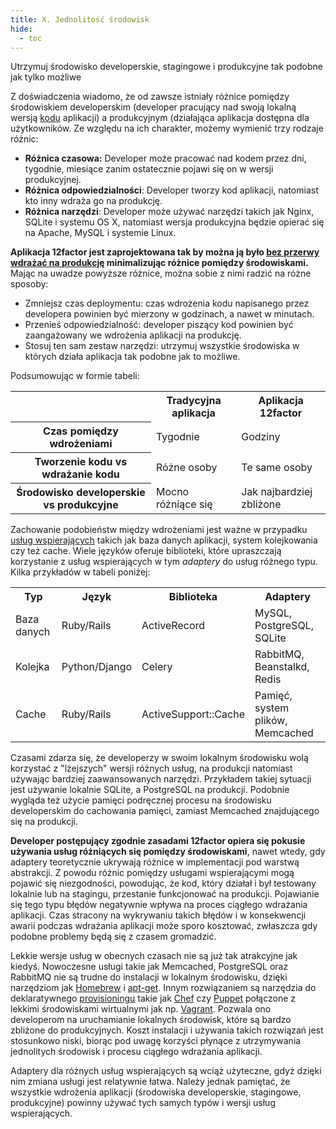 ```yaml
---
title: X. Jednolitość środowisk
hide:
  - toc
---
```

Utrzymuj środowisko developerskie, stagingowe i produkcyjne tak podobne jak tylko możliwe

Z doświadczenia wiadomo, że od zawsze istniały różnice pomiędzy środowiskiem developerskim (developer pracujący nad swoją lokalną wersją [kodu](./codebase.md) aplikacji) a produkcyjnym (działająca aplikacja dostępna dla użytkowników. Ze względu na ich charakter, możemy wymienić trzy rodzaje różnic:

* **Różnica czasowa:** Developer może pracować nad kodem przez dni, tygodnie, miesiące zanim ostatecznie pojawi się on w wersji produkcyjnej.
* **Różnica odpowiedzialności**: Developer tworzy kod aplikacji, natomiast kto inny wdraża go na produkcję.
* **Różnica narzędzi**: Developer może używać narzędzi takich jak Nginx, SQLite i systemu OS X, natomiast wersja produkcyjna będzie opierać się na Apache, MySQL i systemie Linux.

**Aplikacja 12factor jest zaprojektowana tak by można ją było [bez przerwy wdrażać na produkcję](http://avc.com/2011/02/continuous-deployment/) minimalizując różnice pomiędzy środowiskami.** Mając na uwadze powyższe różnice, można sobie z nimi radzić na różne sposoby:

* Zmniejsz czas deploymentu: czas wdrożenia kodu napisanego przez developera powinien być mierzony w godzinach, a nawet w minutach.
* Przenieś odpowiedzialność: developer piszący kod powinien być zaangażowany we wdrożenia aplikacji na produkcję.
* Stosuj ten sam zestaw narzędzi: utrzymuj wszystkie środowiska w których działa aplikacja tak podobne jak to możliwe.

Podsumowując w formie tabeli:

<table>
  <tr>
    <th></th>
    <th>Tradycyjna aplikacja</th>
    <th>Aplikacja 12factor</th>
  </tr>
  <tr>
    <th>Czas pomiędzy wdrożeniami</th>
    <td>Tygodnie</td>
    <td>Godziny</td>
  </tr>
  <tr>
    <th>Tworzenie kodu vs wdrażanie kodu</th>
    <td>Różne osoby</td>
    <td>Te same osoby</td>
  </tr>
  <tr>
    <th>Środowisko developerskie vs produkcyjne</th>
    <td>Mocno różniące się</td>
    <td>Jak najbardziej zbliżone</td>
  </tr>
</table>

Zachowanie podobieństw między wdrożeniami jest ważne w przypadku [usług wspierających](./backing-services.md) takich jak baza danych aplikacji, system kolejkowania czy też cache. Wiele języków oferuje biblioteki, które upraszczają korzystanie z usług wspierających w tym *adaptery* do usług różnego typu. Kilka przykładów w tabeli poniżej:

<table>
  <tr>
    <th>Typ</th>
    <th>Język</th>
    <th>Biblioteka</th>
    <th>Adaptery</th>
  </tr>
  <tr>
    <td>Baza danych</td>
    <td>Ruby/Rails</td>
    <td>ActiveRecord</td>
    <td>MySQL, PostgreSQL, SQLite</td>
  </tr>
  <tr>
    <td>Kolejka</td>
    <td>Python/Django</td>
    <td>Celery</td>
    <td>RabbitMQ, Beanstalkd, Redis</td>
  </tr>
  <tr>
    <td>Cache</td>
    <td>Ruby/Rails</td>
    <td>ActiveSupport::Cache</td>
    <td>Pamięć, system plików, Memcached</td>
  </tr>
</table>

Czasami zdarza się, że developerzy w swoim lokalnym środowisku wolą korzystać z "lżejszych" wersji różnych usług, na produkcji natomiast używając bardziej zaawansowanych narzędzi. Przykładem takiej sytuacji jest używanie lokalnie SQLite, a PostgreSQL na produkcji. Podobnie wygląda też użycie pamięci podręcznej procesu na środowisku developerskim do cachowania pamięci, zamiast Memcached znajdującego się na produkcji.

**Developer postępujący zgodnie zasadami 12factor opiera się pokusie używania usług różniących się pomiędzy środowiskami**, nawet wtedy, gdy adaptery teoretycznie ukrywają różnice w implementacji pod warstwą abstrakcji. Z powodu różnic pomiędzy usługami wspierającymi mogą pojawić się niezgodności, powodując, że kod, który działał i był testowany lokalnie lub na stagingu, przestanie funkcjonować na produkcji. Pojawianie się tego typu błędów negatywnie wpływa na proces ciągłego wdrażania aplikacji. Czas stracony na wykrywaniu takich błędów i w konsekwencji awarii podczas wdrażania aplikacji może sporo kosztować, zwłaszcza gdy podobne problemy będą się z czasem gromadzić.

Lekkie wersje usług w obecnych czasach nie są już tak atrakcyjne jak kiedyś. Nowoczesne usługi takie jak Memcached, PostgreSQL oraz RabbitMQ nie są trudne do instalacji w lokalnym środowisku, dzięki narzędziom jak [Homebrew](http://mxcl.github.com/homebrew/) i [apt-get](https://help.ubuntu.com/community/AptGet/Howto). Innym rozwiązaniem są narzędzia do deklaratywnego [provisioningu](https://en.wikipedia.org/wiki/Provisioning) takie jak [Chef](http://www.opscode.com/chef/) czy [Puppet](http://docs.puppetlabs.com/) połączone z lekkimi środowiskami wirtualnymi jak np. [Vagrant](http://vagrantup.com/). Pozwala ono developerom na uruchamianie lokalnych środowisk, które są bardzo zbliżone do produkcyjnych. Koszt instalacji i używania takich rozwiązań jest stosunkowo niski, biorąc pod uwagę korzyści płynące z utrzymywania jednolitych środowisk i procesu ciągłego wdrażania aplikacji.

Adaptery dla różnych usług wspierających są wciąż użyteczne, gdyż dzięki nim zmiana usługi jest relatywnie łatwa. Należy jednak pamiętać, że wszystkie wdrożenia aplikacji (środowiska developerskie, stagingowe, produkcyjne) powinny używać tych samych typów i wersji usług wspierających.
